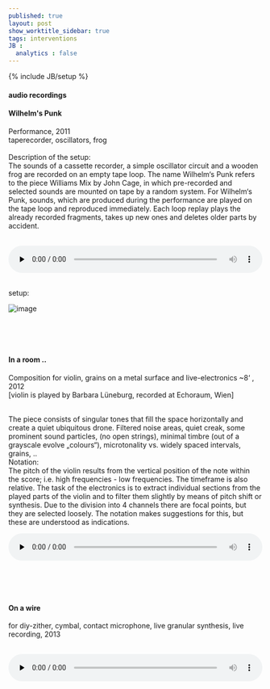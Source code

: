 ```yaml
---
published: true
layout: post
show_worktitle_sidebar: true
tags: interventions
JB :
  analytics : false
---
```


{% include JB/setup %}



<h4>audio recordings</h4>


<h4>Wilhelm's Punk</h4>
<p>
Performance, 2011<br />
taperecorder, oscillators, frog<br /><br />
Description of the setup:<br />
The sounds of a cassette recorder, a simple oscillator circuit and a wooden frog are recorded on an empty tape loop. The name Wilhelm‘s Punk refers to the piece Williams Mix by John Cage, in which pre-recorded and selected sounds are mounted on tape by a random system. For Wilhelm‘s Punk, sounds, which are produced during the performance are played on the tape loop and reproduced immediately. Each loop replay plays the already recorded fragments, takes up new ones and deletes older parts by accident.<br /><br />
</p>

<p></p>
<audio controls style="width: 100%" preload="none">
  <source src="{{ site.url }}/images/wilhelmspunk.mp3" type="audio/mpeg">
</audio>

<p> <br />setup:<br /></p>
<img src="{{ site.url }}/images/wpunk_setup.jpg" loading="lazy" alt="image">



<br /><br /><br />
<h4>In a room ..</h4>
<p>
Composition for violin, grains on a metal surface and live-electronics ~8‘ , 2012<br />
[violin is played by Barbara Lüneburg, recorded at Echoraum, Wien]<br /><br />

The piece consists of singular tones that fill the space horizontally and create a quiet ubiquitous drone. Filtered noise areas, quiet creak, some prominent sound particles, (no open strings), minimal timbre (out of a grayscale evolve „colours“), microtonality vs. widely spaced intervals, grains, ..<br />Notation:<br />
The pitch of the violin results from the vertical position of the note within the score; i.e. high frequencies - low frequencies. The timeframe is also relative. The task of the electronics is to extract individual sections from the played parts of the violin and to filter them slightly by means of pitch shift or synthesis. Due to the division into 4 channels there are focal points, but they are selected loosely. The notation makes suggestions for this, but these are understood as indications.
</p>

<p></p>
<audio controls style="width: 100%" preload="none">
  <source src="{{ site.url }}/images/inaroom.mp3" type="audio/mpeg">
</audio>



<br /><br /><br />
<h4>On a wire</h4>

<p>
for diy-zither, cymbal, contact microphone, live granular synthesis, live recording, 2013<br /><br />
</p>

<p></p>
<audio controls style="width: 100%" preload="none">
  <source src="{{ site.url }}/images/onawire.mp3" type="audio/mpeg" loading="lazy">
</audio>

